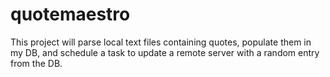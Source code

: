 # quotemaestro

This project will parse local text files containing quotes, populate them in my DB, and schedule a task to update a remote server with a random entry from the DB.
